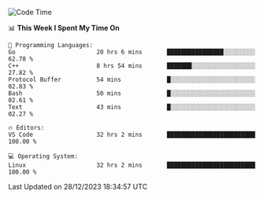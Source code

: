 
<!--START_SECTION:waka-->
![Code Time](http://img.shields.io/badge/Code%20Time-1%2C464%20hrs-blue)

📊 **This Week I Spent My Time On** 

```text
💬 Programming Languages: 
Go                       20 hrs 6 mins       ████████████████░░░░░░░░░   62.78 % 
C++                      8 hrs 54 mins       ███████░░░░░░░░░░░░░░░░░░   27.82 % 
Protocol Buffer          54 mins             █░░░░░░░░░░░░░░░░░░░░░░░░   02.83 % 
Bash                     50 mins             █░░░░░░░░░░░░░░░░░░░░░░░░   02.61 % 
Text                     43 mins             █░░░░░░░░░░░░░░░░░░░░░░░░   02.27 % 

🔥 Editors: 
VS Code                  32 hrs 2 mins       █████████████████████████   100.00 % 

💻 Operating System: 
Linux                    32 hrs 2 mins       █████████████████████████   100.00 % 
```


 Last Updated on 28/12/2023 18:34:57 UTC
<!--END_SECTION:waka-->

